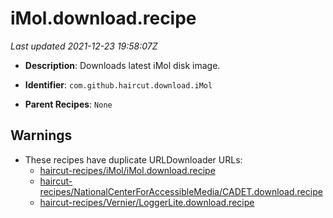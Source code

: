 # iMol.download.recipe

_Last updated 2021-12-23 19:58:07Z_

- **Description**: Downloads latest iMol disk image.

- **Identifier**: `com.github.haircut.download.iMol`

- **Parent Recipes**: `None`

## Warnings

- These recipes have duplicate URLDownloader URLs:
    - [haircut-recipes/iMol/iMol.download.recipe](/autopkg-dupe-tracker/haircut-recipes/iMol/iMol.download.recipe)
    - [haircut-recipes/NationalCenterForAccessibleMedia/CADET.download.recipe](/autopkg-dupe-tracker/haircut-recipes/NationalCenterForAccessibleMedia/CADET.download.recipe)
    - [haircut-recipes/Vernier/LoggerLite.download.recipe](/autopkg-dupe-tracker/haircut-recipes/Vernier/LoggerLite.download.recipe)
